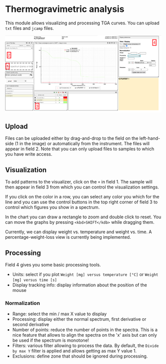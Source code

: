 # Thermogravimetric analysis

This module allows visualizing and processing TGA curves. You can upload `txt` files and `jcamp` files.

![Screenshot of the TGA analysis module](images/analysis.png)

## Upload

Files can be uploaded either by drag-and-drop to the field on the left-hand-side (1 in the image) or automatically from the instrument. The files will appear in field 2. Note that you can only upload files to samples to which you have write access.

## Visualization

To add patterns to the visualizer, click on the `+` in field 1. The sample will then appear in field 3 from which you can control the visualization settings.

If you click on the color in a row, you can select any color you which for the line and you can use the control buttons in the top right corner of field 3 to control which figures you show in a spectrum.

In the chart you can draw a rectangle to zoom and double click to reset. You can move the graphs by pressing `<kbd>SHIFT</kdb>` while dragging them.

Currently, we can display weight vs. temperature and weight vs. time. A percentage-weight-loss view is currently being implemented.

## Processing

Field 4 gives you some basic processing tools.

- Units: select if you plot `Weight [mg] versus temperature [°C]` or `Weight [mg] versus time [s]` 
- Display tracking info: display information about the position of the mouse

### Normalization

- Range: select the min / max X value to display
- Processing: display either the normal spectrum, first derivative or second derivative
- Number of points: reduce the number of points in the spectra. This is a nice feature
  that allows to align the spectra on the 'x' axis but can only be used if the spectrum
  is monotone!
- Filters: various filter allowing to process the data. By default, the `Divide by max Y` filter
  is applied and allows getting as max Y value 1.
- Exclusions: define zone that should be ignored during processing.


